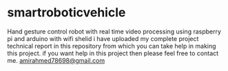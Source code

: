 # smartroboticvehicle
Hand gesture control robot with real time video processing using raspberry pi and arduino with wifi shelid
i have uploaded my complete project technical report in this repository from which you can take help in making this project.
if you want help in this project then please feel free to contact me. 
amirahmed78698@gmail.com
